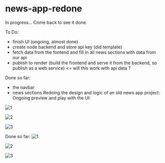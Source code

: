 # news-app-redone
In progress... Come back to see it done.

To Do:
- finish UI (ongoing, almost done)
- create node backend and store api key (did template)
- fetch data from the fontend and fill in all news sections with data from our api
- publish to render (build the frontend and serve it from the backend, so publish as a web service) <= will this work with api data ?
 
Done so far:
- the navbar
- news sections
Redoing the design and logic of an old news app project:
Ongoing preview and play with the UI:

![1](https://github.com/whatthefoobar/news-app-redone/assets/69626975/1ea1a7e5-ec80-4870-9899-893238957647)

![2](https://github.com/whatthefoobar/news-app-redone/assets/69626975/017358db-844e-4830-b7a6-f44871078b3e)

![3](https://github.com/whatthefoobar/news-app-redone/assets/69626975/be0d30b0-ad77-48ad-943b-d147642d1ede)


Done so far:
![1](https://github.com/whatthefoobar/news-app-redone/assets/69626975/b42a068e-878f-415b-9f79-d9dadc7158f2)

![2](https://github.com/whatthefoobar/news-app-redone/assets/69626975/dc9b91c2-c14a-42c0-94ec-3791b5ac671b)

![3](https://github.com/whatthefoobar/news-app-redone/assets/69626975/47aefbe0-5d5e-4314-95a8-3aa2d83f2d78)



